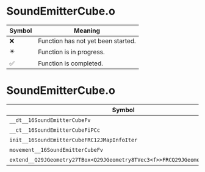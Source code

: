 # SoundEmitterCube.o
| Symbol | Meaning 
| ------------- | ------------- 
| :x: | Function has not yet been started. 
| :eight_pointed_black_star: | Function is in progress. 
| :white_check_mark: | Function is completed. 


# SoundEmitterCube.o
| Symbol | Decompiled? |
| ------------- | ------------- |
| `__dt__16SoundEmitterCubeFv` | :white_check_mark: |
| `__ct__16SoundEmitterCubeFiPCc` | :white_check_mark: |
| `init__16SoundEmitterCubeFRC12JMapInfoIter` | :white_check_mark: |
| `movement__16SoundEmitterCubeFv` | :x: |
| `extend__Q29JGeometry27TBox<Q29JGeometry8TVec3<f>>FRCQ29JGeometry8TVec3<f>` | :x: |
